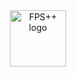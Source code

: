 <div align="center">
  <a href="https://github.com/MessiInter/fps-plus-plus" target="_blank" rel="noreferrer">
    <img src="" alt="FPS++ logo" height="90" />
  </a>
</div>
